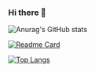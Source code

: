 ### Hi there 👋

<!--
**deltaR-3k/deltaR-3k** is a ✨ _special_ ✨ repository because its `README.md` (this file) appears on your GitHub profile.

Here are some ideas to get you started:

- 🔭 I’m currently working on ...
- 🌱 I’m currently learning ...
- 👯 I’m looking to collaborate on ...
- 🤔 I’m looking for help with ...
- 💬 Ask me about ...
- 📫 How to reach me: ...
- 😄 Pronouns: ...
- ⚡ Fun fact: ...
-->
![Anurag's GitHub stats](https://github-readme-stats.vercel.app/api?username=deltaR-3k&show_icons=true&theme=radical)

[![Readme Card](https://github-readme-stats.vercel.app/api/pin/?username=deltaR-3k&repo=deltaR-3k)](https://github.com/anuraghazra/github-readme-stats)

[![Top Langs](https://github-readme-stats.vercel.app/api/top-langs/?username=deltaR-3k)](https://github.com/anuraghazra/github-readme-stats)
